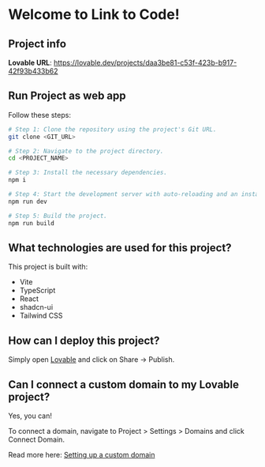 # Welcome to Link to Code! 

## Project info

**Lovable URL**: https://lovable.dev/projects/daa3be81-c53f-423b-b917-42f93b433b62

## Run Project as web app
Follow these steps:

```sh
# Step 1: Clone the repository using the project's Git URL.
git clone <GIT_URL>

# Step 2: Navigate to the project directory.
cd <PROJECT_NAME>

# Step 3: Install the necessary dependencies.
npm i

# Step 4: Start the development server with auto-reloading and an instant preview.
npm run dev

# Step 5: Build the project.
npm run build
```

## What technologies are used for this project?

This project is built with:
- Vite
- TypeScript
- React
- shadcn-ui
- Tailwind CSS

## How can I deploy this project?

Simply open [Lovable](https://lovable.dev/projects/daa3be81-c53f-423b-b917-42f93b433b62) and click on Share -> Publish.

## Can I connect a custom domain to my Lovable project?

Yes, you can!

To connect a domain, navigate to Project > Settings > Domains and click Connect Domain.

Read more here: [Setting up a custom domain](https://docs.lovable.dev/tips-tricks/custom-domain#step-by-step-guide)
